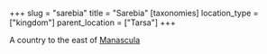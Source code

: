 +++
slug = "sarebia"
title = "Sarebia"
[taxonomies]
location_type = ["kingdom"]
parent_location = ["Tarsa"]
+++

A country to the east of [Manascula](@/locations/manascula.md)
